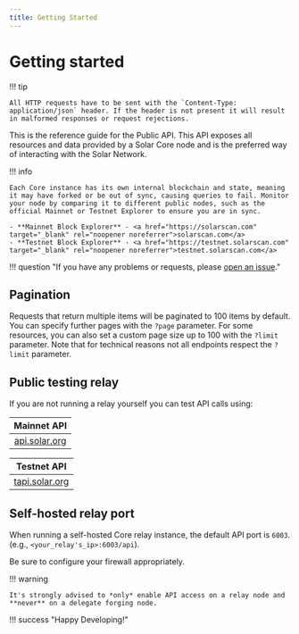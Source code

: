 ```yaml
---
title: Getting Started
---
```


# Getting started

!!! tip

    All HTTP requests have to be sent with the `Content-Type: application/json` header. If the header is not present it will result in malformed responses or request rejections.

This is the reference guide for the Public API. This API exposes all resources and data provided by a Solar Core node and is the preferred way of interacting with the Solar Network.

!!! info

    Each Core instance has its own internal blockchain and state, meaning it may have forked or be out of sync, causing queries to fail. Monitor your node by comparing it to different public nodes, such as the official Mainnet or Testnet Explorer to ensure you are in sync.

    - **Mainnet Block Explorer** - <a href="https://solarscan.com" target="_blank" rel="noopener noreferrer">solarscan.com</a>
    - **Testnet Block Explorer** - <a href="https://testnet.solarscan.com" target="_blank" rel="noopener noreferrer">testnet.solarscan.com</a>

!!! question "If you have any problems or requests, please <a href="https://github.com/solar-network/core/issues/new/choose" target="_blank" rel="noopener noreferrer">open an issue</a>."

## Pagination

Requests that return multiple items will be paginated to 100 items by default. You can specify further pages with the `?page` parameter. For some resources, you can also set a custom page size up to 100 with the `?limit` parameter. Note that for technical reasons not all endpoints respect the `?limit` parameter.

## Public testing relay

If you are not running a relay yourself you can test API calls using:

|                                         Mainnet API                                         |
| :-----------------------------------------------------------------------------------------: |
| <a href="https://api.solar.org" target="_blank" rel="noopener noreferrer">api.solar.org</a> |

|                                          Testnet API                                          |
| :-------------------------------------------------------------------------------------------: |
| <a href="https://tapi.solar.org" target="_blank" rel="noopener noreferrer">tapi.solar.org</a> |

## Self-hosted relay port

When running a self-hosted Core relay instance, the default API port is `6003`.  
(e.g., `<your_relay's_ip>:6003/api`).

Be sure to configure your firewall appropriately.

!!! warning

    It's strongly advised to *only* enable API access on a relay node and **never** on a delegate forging node.

!!! success "Happy Developing!"
